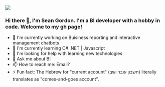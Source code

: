 
<img src="https://rooteto.wordpress.com/2011/12/16/facebok-cover-download/#jp-carousel-8&auto=format&fit=crop&w=975&h=300&q=80"/>

### Hi there 👋, I'm Sean Gordon. I'm a BI developer with a hobby in code. Welcome to my gh page! <br>
  
- 🔭 I'm currently working on Buisiness reporting and interactive management chatbots
- 🌱 I'm currently learning C# .NET | Javascript
- 🤔 I'm looking for help with learning new technologies
- 💬 Ask me about BI
- 📫 How to reach me: Email?
- ⚡ Fun fact: The Hebrew for "current account" (חשבון עובר ושב) literally translates as "comes-and-goes account".
